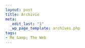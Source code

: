 ```yaml
--- 
layout: post
title: Archivio
meta: 
  _edit_last: "1"
  _wp_page_template: archives.php
tags: 
- Me &amp; The Web
---
```

 
